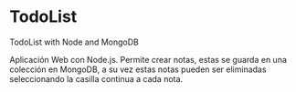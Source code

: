 # TodoList
TodoList with Node and MongoDB

Aplicación Web con Node.js. Permite crear notas,
estas se guarda en una colección en MongoDB, a su vez estas notas pueden ser eliminadas seleccionando la casilla continua a cada nota.
